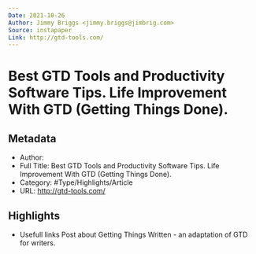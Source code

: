 ```yaml
---
Date: 2021-10-26
Author: Jimmy Briggs <jimmy.briggs@jimbrig.com>
Source: instapaper
Link: http://gtd-tools.com/
---
```

# Best GTD Tools and Productivity Software Tips. Life Improvement With GTD (Getting Things Done).

## Metadata
- Author: 
- Full Title: Best GTD Tools and Productivity Software Tips. Life Improvement With GTD (Getting Things Done).
- Category: #Type/Highlights/Article
- URL: http://gtd-tools.com/

## Highlights
- Usefull links
  Post about Getting Things Written - an adaptation of GTD for writers.
